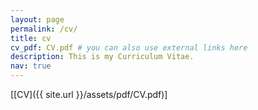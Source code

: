 ```yaml
---
layout: page
permalink: /cv/
title: cv
cv_pdf: CV.pdf # you can also use external links here
description: This is my Curriculum Vitae.
nav: true
---
```


[[CV]({{ site.url }}/assets/pdf/CV.pdf)]
